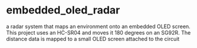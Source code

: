 # embedded_oled_radar
a radar system that maps an environment onto an embedded OLED screen. This project uses an HC-SR04 and moves it 180 degrees on an SG92R. The distance data is mapped to a small OLED screen attached to the circuit
